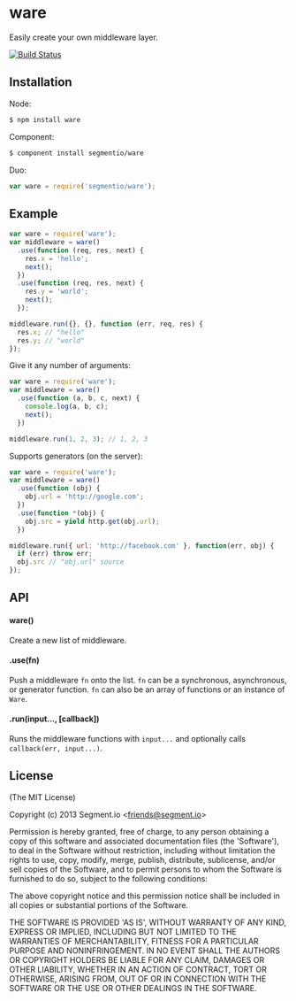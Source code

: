 
# ware

  Easily create your own middleware layer.

  [![Build Status](https://travis-ci.org/segmentio/ware.png?branch=master)](https://travis-ci.org/segmentio/ware)

## Installation

Node:

```bash
$ npm install ware
```

Component:

```bash
$ component install segmentio/ware
```

Duo:

```js
var ware = require('segmentio/ware');
```

## Example

```js
var ware = require('ware');
var middleware = ware()
  .use(function (req, res, next) {
    res.x = 'hello';
    next();
  })
  .use(function (req, res, next) {
    res.y = 'world';
    next();
  });

middleware.run({}, {}, function (err, req, res) {
  res.x; // "hello"
  res.y; // "world"
});
```

  Give it any number of arguments:

```js
var ware = require('ware');
var middleware = ware()
  .use(function (a, b, c, next) {
    console.log(a, b, c);
    next();
  })

middleware.run(1, 2, 3); // 1, 2, 3
```

  Supports generators (on the server):

```js
var ware = require('ware');
var middleware = ware()
  .use(function (obj) {
    obj.url = 'http://google.com';
  })
  .use(function *(obj) {
    obj.src = yield http.get(obj.url);
  })

middleware.run({ url: 'http://facebook.com' }, function(err, obj) {
  if (err) throw err;
  obj.src // "obj.url" source
});
```

## API

#### ware()

  Create a new list of middleware.

#### .use(fn)

  Push a middleware `fn` onto the list. `fn` can be a synchronous, asynchronous, or generator function.
  `fn` can also be an array of functions or an instance of `Ware`.

#### .run(input..., [callback])

  Runs the middleware functions with `input...` and optionally calls `callback(err, input...)`.

## License

  (The MIT License)

  Copyright (c) 2013 Segment.io &lt;friends@segment.io&gt;

  Permission is hereby granted, free of charge, to any person obtaining a copy of this software and associated documentation files (the 'Software'), to deal in the Software without restriction, including without limitation the rights to use, copy, modify, merge, publish, distribute, sublicense, and/or sell copies of the Software, and to permit persons to whom the Software is furnished to do so, subject to the following conditions:

  The above copyright notice and this permission notice shall be included in all copies or substantial portions of the Software.

  THE SOFTWARE IS PROVIDED 'AS IS', WITHOUT WARRANTY OF ANY KIND, EXPRESS OR IMPLIED, INCLUDING BUT NOT LIMITED TO THE WARRANTIES OF MERCHANTABILITY, FITNESS FOR A PARTICULAR PURPOSE AND NONINFRINGEMENT. IN NO EVENT SHALL THE AUTHORS OR COPYRIGHT HOLDERS BE LIABLE FOR ANY CLAIM, DAMAGES OR OTHER LIABILITY, WHETHER IN AN ACTION OF CONTRACT, TORT OR OTHERWISE, ARISING FROM, OUT OF OR IN CONNECTION WITH THE SOFTWARE OR THE USE OR OTHER DEALINGS IN THE SOFTWARE.
